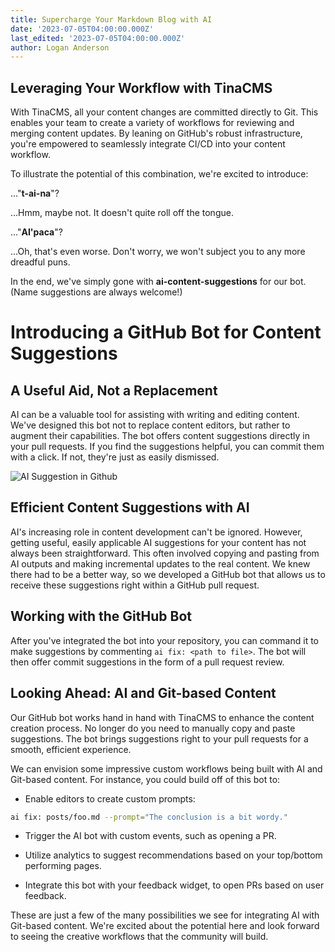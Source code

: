 ```yaml
---
title: Supercharge Your Markdown Blog with AI
date: '2023-07-05T04:00:00.000Z'
last_edited: '2023-07-05T04:00:00.000Z'
author: Logan Anderson
---
```


## Leveraging Your Workflow with TinaCMS

With TinaCMS, all your content changes are committed directly to Git. This enables your team to create a variety of workflows for reviewing and merging content updates. By leaning on GitHub's robust infrastructure, you're empowered to seamlessly integrate CI/CD into your content workflow.

To illustrate the potential of this combination, we're excited to introduce:

..."**t-ai-na**"?

...Hmm, maybe not. It doesn't quite roll off the tongue.

..."**AI'paca**"?

...Oh, that's even worse. Don't worry, we won't subject you to any more dreadful puns.

In the end, we've simply gone with **ai-content-suggestions** for our bot. (Name suggestions are always welcome!)

# Introducing a GitHub Bot for Content Suggestions

## A Useful Aid, Not a Replacement

AI can be a valuable tool for assisting with writing and editing content. We've designed this bot not to replace content editors, but rather to augment their capabilities. The bot offers content suggestions directly in your pull requests. If you find the suggestions helpful, you can commit them with a click. If not, they're just as easily dismissed.

![AI Suggestion in Github](http://res.cloudinary.com/forestry-demo/image/upload/v1688483462/blog-media/supercharge-markdown-blog/Screenshot_2023-07-04_at_11.03.24_AM_bfqnld.png 'AI Suggestion in Github')

## Efficient Content Suggestions with AI

AI's increasing role in content development can't be ignored. However, getting useful, easily applicable AI suggestions for your content has not always been straightforward. This often involved copying and pasting from AI outputs and making incremental updates to the real content. We knew there had to be a better way, so we developed a GitHub bot that allows us to receive these suggestions right within a GitHub pull request.

## Working with the GitHub Bot

After you've integrated the bot into your repository, you can command it to make suggestions by commenting `ai fix: <path to file>`. The bot will then offer commit suggestions in the form of a pull request review.

## Looking Ahead: AI and Git-based Content

Our GitHub bot works hand in hand with TinaCMS to enhance the content creation process. No longer do you need to manually copy and paste suggestions. The bot brings suggestions right to your pull requests for a smooth, efficient experience.

We can envision some impressive custom workflows being built with AI and Git-based content. For instance, you could build off of this bot to:

- Enable editors to create custom prompts:

```bash
ai fix: posts/foo.md --prompt="The conclusion is a bit wordy."
```

- Trigger the AI bot with custom events, such as opening a PR.

- Utilize analytics to suggest recommendations based on your top/bottom performing pages.

- Integrate this bot with your feedback widget, to open PRs based on user feedback.

These are just a few of the many possibilities we see for integrating AI with Git-based content. We're excited about the potential here and look forward to seeing the creative workflows that the community will build.
